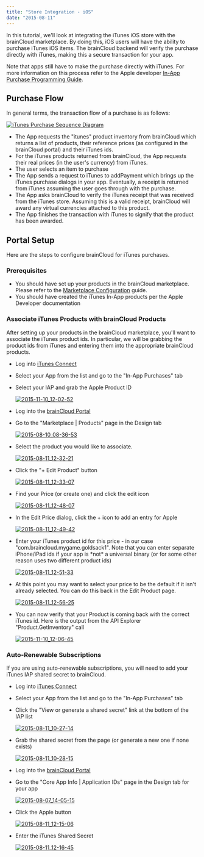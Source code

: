 ```yaml
---
title: "Store Integration - iOS"
date: "2015-08-11"
---
```


In this tutorial, we'll look at integrating the iTunes iOS store with the brainCloud marketplace. By doing this, iOS users will have the ability to purchase iTunes iOS items. The brainCloud backend will verify the purchase directly with iTunes, making this a secure transaction for your app.

Note that apps still have to make the purchase directly with iTunes. For more information on this process refer to the Apple developer [In-App Purchase Programming Guide](https://developer.apple.com/library/ios/documentation/NetworkingInternet/Conceptual/StoreKitGuide/Introduction.html).

## Purchase Flow

In general terms, the transaction flow of a purchase is as follows:

[![iTunes Purchase Sequence Diagram](images/iTunes-Purchase-Sequence-Diagram1.jpg)](images/iTunes-Purchase-Sequence-Diagram1.jpg)

- The App requests the "itunes" product inventory from brainCloud which returns a list of products, their reference prices (as configured in the brainCloud portal) and their iTunes ids.
- For the iTunes products returned from brainCloud, the App requests their real prices (in the user's currency) from iTunes.
- The user selects an item to purchase
- The App sends a request to iTunes to addPayment which brings up the iTunes purchase dialogs in your app. Eventually, a receipt is returned from iTunes assuming the user goes through with the purchase.
- The App asks brainCloud to verify the iTunes receipt that was received from the iTunes store. Assuming this is a valid receipt, brainCloud will award any virtual currencies attached to this product.
- The App finishes the transaction with iTunes to signify that the product has been awarded.

## Portal Setup

Here are the steps to configure brainCloud for iTunes purchases.

### Prerequisites

- You should have set up your products in the brainCloud marketplace. Please refer to the [Marketplace Configuration](/learn/portal-tutorials/marketplace-configuration/) guide.
- You should have created the iTunes In-App products per the Apple Developer documentation

### Associate iTunes Products with brainCloud Products

After setting up your products in the brainCloud marketplace, you'll want to associate the iTunes product ids. In particular, we will be grabbing the product ids from iTunes and entering them into the appropriate brainCloud products.

- Log into [iTunes Connect](https://itunesconnect.apple.com/)
- Select your App from the list and go to the "In-App Purchases" tab
- Select your IAP and grab the Apple Product ID  
    
    [![2015-11-10_12-02-52](images/2015-11-10_12-02-52.png)](images/2015-11-10_12-02-52.png)
    
- Log into the [brainCloud Portal](https://portal.braincloudservers.com/)
- Go to the "Marketplace | Products" page in the Design tab  
    
    [![2015-08-10_08-36-53](images/2015-08-10_08-36-53.png)](images/2015-08-10_08-36-53.png)
    
- Select the product you would like to associate.  
    
    [![2015-08-11_12-32-21](images/2015-08-11_12-32-21.png)](images/2015-08-11_12-32-21.png)
    
- Click the "+ Edit Product" button  
    
    [![2015-08-11_12-33-07](images/2015-08-11_12-33-07.png)](images/2015-08-11_12-33-07.png)
    
- Find your Price (or create one) and click the edit icon  
    
    [![2015-08-11_12-48-07](images/2015-08-11_12-48-07.png)](images/2015-08-11_12-48-07.png)
    
- In the Edit Price dialog, click the + icon to add an entry for Apple  
    
    [![2015-08-11_12-49-42](images/2015-08-11_12-49-42.png)](images/2015-08-11_12-49-42.png)
    
- Enter your iTunes product id for this price - in our case "com.braincloud.mygame.goldsack1". Note that you can enter separate iPhone/iPad ids if your app is \*not\* a universal binary (or for some other reason uses two different product ids)  
    
    [![2015-08-11_12-51-33](images/2015-08-11_12-51-33.png)](images/2015-08-11_12-51-33.png)
    
- At this point you may want to select your price to be the default if it isn't already selected. You can do this back in the Edit Product page.  
    
    [![2015-08-11_12-56-25](images/2015-08-11_12-56-25.png)](images/2015-08-11_12-56-25.png)
    
- You can now verify that your Product is coming back with the correct iTunes id. Here is the output from the API Explorer "Product.GetInventory" call  
    
    [![2015-11-10_12-06-45](images/2015-11-10_12-06-45.png)](images/2015-11-10_12-06-45.png)
    

### Auto-Renewable Subscriptions

If you are using auto-renewable subscriptions, you will need to add your iTunes IAP shared secret to brainCloud.

- Log into [iTunes Connect](https://itunesconnect.apple.com/)
- Select your App from the list and go to the "In-App Purchases" tab
- Click the "View or generate a shared secret" link at the bottom of the IAP list  
    
    [![2015-08-11_10-27-14](images/2015-08-11_10-27-14.png)](images/2015-08-11_10-27-14.png)
    
- Grab the shared secret from the page (or generate a new one if none exists)  
    
    [![2015-08-11_10-28-15](images/2015-08-11_10-28-151.png)](images/2015-08-11_10-28-151.png)
    
- Log into the [brainCloud Portal](https://portal.braincloudservers.com/)
- Go to the "Core App Info | Application IDs" page in the Design tab for your app  
    
    [![2015-08-07_14-05-15](images/2015-08-07_14-05-15.png)](images/2015-08-07_14-05-15.png)
    
- Click the Apple button  
    
    [![2015-08-11_12-15-06](images/2015-08-11_12-15-061.png)](images/2015-08-11_12-15-061.png)
    
- Enter the iTunes Shared Secret  
    
    [![2015-08-11_12-16-45](images/2015-08-11_12-16-45.png)](images/2015-08-11_12-16-45.png)
